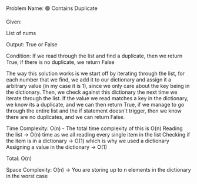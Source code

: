Problem Name:
🟢 Contains Duplicate

Given:

List of nums

Output:
True or False

Condition:
If we read through the list and find a duplicate, then we return True, if there is no duplicate, we return False

The way this solution works is we start off by iterating through the list, for each number that we find, we add it to our dictionary and assign it a arbitrary value (in my case it is 1), since we only care about the key being in the dictionary. Then, we check against this dictionary the next time we iterate through the list. If the value we read matches a key in the dictionary, we know its a duplicate, and we can then return True, if we manage to go through the entire list and the if statement doesn't trigger, then we know there are no duplicates, and we can return False.

Time Complexity:
O(n) - The total time complexity of this is O(n)
Reading the list -> O(n) time as we all reading every single item in the list
Checking if the item is in a dictionary -> O(1) which is why we used a dictionary
Assigning a value in the dictionary -> O(1)

Total: O(n)

Space Complexity:
O(n) -> You are storing up to n elements in the dictionary in the worst case
